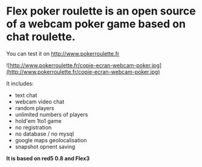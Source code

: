 # Flex poker roulette is an open source of a webcam poker game based on chat roulette. #

You can test it on http://www.pokerroulette.fr

![http://www.pokerroulette.fr/copie-ecran-webcam-poker.jpg](http://www.pokerroulette.fr/copie-ecran-webcam-poker.jpg)


It includes:
  * text chat
  * webcam video chat
  * random players
  * unlimited numbers of players
  * hold'em 1to1 game
  * no registration
  * no database / no mysql
  * google maps geolocalisation
  * snapshot opnent saving




**It is based on red5 0.8 and Flex3**